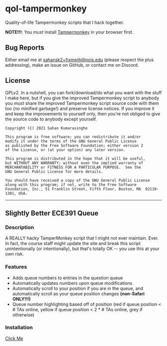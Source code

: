 # qol-tampermonkey
Quality-of-life Tampermonkey scripts that I hack together.

**NOTE!!!**: You *must* install [Tampermonkey](https://www.tampermonkey.net/) in your browser first.

## Bug Reports

Either email me at sahansk2+fixme@illinois.edu (please respect the plus addressing), make an issue on GitHub, or contact me on Discord.

## License

GPLv2. In a nutshell, you can fork/download/do what you want with the stuff I make here, but if you give the improved Tampermonkey script to anybody you _must_ share the improved Tampermonkey script source code with them too (no minified garbage!) and preserve license notices. If you improve it and keep the improvements to yourself only, then you're not obliged to give the source code to anybody except yourself.

```
Copyright (C) 2021 Sahan Kumarasinghe

This program is free software; you can redistribute it and/or
modify it under the terms of the GNU General Public License
as published by the Free Software Foundation; either version 2
of the License, or (at your option) any later version.

This program is distributed in the hope that it will be useful,
but WITHOUT ANY WARRANTY; without even the implied warranty of
MERCHANTABILITY or FITNESS FOR A PARTICULAR PURPOSE.  See the
GNU General Public License for more details.

You should have received a copy of the GNU General Public License
along with this program; if not, write to the Free Software
Foundation, Inc., 51 Franklin Street, Fifth Floor, Boston, MA  02110-1301, USA.
```

<hr/>

## Slightly Better ECE391 Queue

### Description

A REALLY hacky TamperMonkey script that I might not ever maintain. Ever. 
In fact, the course staff might update the site and break this script unintentionally (or intentionally), but that's totally OK -- you use this at your own risk.

### Features

* Adds queue numbers to entries in the question queue
* Automatically updates numbers upon queue modifications
* Automatically scroll to your position if you are in the queue, and automatically scroll as your queue position changes **(non-Safari ONLY!!!)**
* Queue number highlighting based off of position (red if queue position < # TAs online, yellow if queue position < 2 * # TAs online, grey if otherwise)

### Installation

[Click Me](https://raw.githubusercontent.com/sahansk2/qol-tampermonkey/main/slightlybetterece391queue.js)

